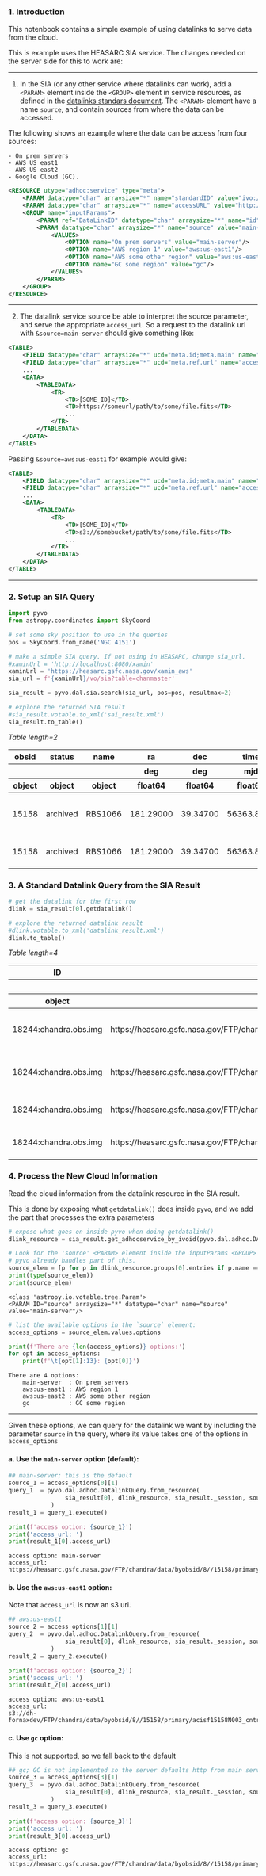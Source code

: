 ### 1. Introduction
This notenbook contains a simple example of using datalinks to serve data from the cloud. 

This is example uses the HEASARC SIA service. The changes needed on the server side for this to work are:

---
1. In the SIA (or any other service where datalinks can work), add a `<PARAM>` element inside the `<GROUP>` element in service resources, as defined in the [datalinks standars document](https://ivoa.net/documents/DataLink/20150617/REC-DataLink-1.0-20150617.html).
The `<PARAM>` element have a name `source`, and contain sources from where the data can be accessed. 

The following shows an example where the data can be access from four sources:

    - On prem servers
    - AWS US east1
    - AWS US east2
    - Google Cloud (GC).


```xml
<RESOURCE utype="adhoc:service" type="meta">
    <PARAM datatype="char" arraysize="*" name="standardID" value="ivo://ivoa.net/std/DataLink#links-1.0"/>
    <PARAM datatype="char" arraysize="*" name="accessURL" value="http://localhost:8080/xamin/vo/datalink/chanmaster"/>
    <GROUP name="inputParams">
        <PARAM ref="DataLinkID" datatype="char" arraysize="*" name="id" value=""/>
        <PARAM datatype="char" arraysize="*" name="source" value="main-server">
            <VALUES>
                <OPTION name="On prem servers" value="main-server"/>
                <OPTION name="AWS region 1" value="aws:us-east1"/>
                <OPTION name="AWS some other region" value="aws:us-east2"/>
                <OPTION name="GC some region" value="gc"/>
            </VALUES>
        </PARAM>
    </GROUP>
</RESOURCE>

```

---

2. The datalink service source be able to interpret the source parameter, and serve the appropriate `access_url`. So a request to the datalink url with `&source=main-server` should give something like:

```xml
<TABLE>
    <FIELD datatype="char" arraysize="*" ucd="meta.id;meta.main" name="ID"/>
    <FIELD datatype="char" arraysize="*" ucd="meta.ref.url" name="access_url"/>
    ...
    <DATA>
        <TABLEDATA>
            <TR>
                <TD>[SOME_ID]</TD>
                <TD>https://someurl/path/to/some/file.fits</TD>
                ...
            </TR>
        </TABLEDATA>
    </DATA>
</TABLE>
```

Passing `&source=aws:us-east1` for example would give:

```xml
<TABLE>
    <FIELD datatype="char" arraysize="*" ucd="meta.id;meta.main" name="ID"/>
    <FIELD datatype="char" arraysize="*" ucd="meta.ref.url" name="access_url"/>
    ...
    <DATA>
        <TABLEDATA>
            <TR>
                <TD>[SOME_ID]</TD>
                <TD>s3://somebucket/path/to/some/file.fits</TD>
                ...
            </TR>
        </TABLEDATA>
    </DATA>
</TABLE>
```

---


### 2. Setup an SIA Query



```python
import pyvo
from astropy.coordinates import SkyCoord

# set some sky position to use in the queries
pos = SkyCoord.from_name('NGC 4151')
```


```python
# make a simple SIA query. If not using in HEASARC, change sia_url.
#xaminUrl = 'http://localhost:8080/xamin'
xaminUrl = 'https://heasarc.gsfc.nasa.gov/xamin_aws'
sia_url = f'{xaminUrl}/vo/sia?table=chanmaster'

sia_result = pyvo.dal.sia.search(sia_url, pos=pos, resultmax=2)
```


```python
# explore the returned SIA result
#sia_result.votable.to_xml('sai_result.xml')
sia_result.to_table()
```




<div><i>Table length=2</i>
<table id="table5089544464" class="table-striped table-bordered table-condensed">
<thead><tr><th>obsid</th><th>status</th><th>name</th><th>ra</th><th>dec</th><th>time</th><th>detector</th><th>grating</th><th>exposure</th><th>type</th><th>pi</th><th>public_date</th><th>datalink</th><th>t_min</th><th>t_resolution</th><th>t_max</th><th>t_exptime</th><th>em_res_power</th><th>s_region</th><th>s_ra</th><th>s_dec</th><th>s_resolution</th><th>access_estsize</th><th>s_fov</th><th>o_ucd</th><th>access_url</th><th>obs_publisher_did</th><th>obs_id</th><th>obs_collection</th><th>target_name</th><th>instrument_name</th><th>facility_name</th><th>pol_states</th><th>calib_level</th><th>access_format</th><th>dataproduct_type</th><th>em_min</th><th>em_max</th><th>SIA_title</th><th>SIA_scale</th><th>SIA_naxis</th><th>SIA_naxes</th><th>SIA_format</th><th>SIA_reference</th><th>SIA_ra</th><th>SIA_dec</th><th>SIA_instrument</th><th>cloud_access</th></tr></thead>
<thead><tr><th></th><th></th><th></th><th>deg</th><th>deg</th><th>mjd</th><th></th><th></th><th>s</th><th></th><th></th><th>mjd</th><th></th><th>d</th><th>s</th><th>d</th><th>s</th><th></th><th>deg</th><th>deg</th><th>deg</th><th>arcsec</th><th>kbyte</th><th>deg</th><th></th><th></th><th></th><th></th><th></th><th></th><th></th><th></th><th></th><th></th><th></th><th></th><th>m</th><th>m</th><th></th><th></th><th></th><th></th><th></th><th></th><th></th><th></th><th></th><th></th></tr></thead>
<thead><tr><th>object</th><th>object</th><th>object</th><th>float64</th><th>float64</th><th>float64</th><th>object</th><th>object</th><th>float64</th><th>object</th><th>object</th><th>int32</th><th>object</th><th>float64</th><th>float64</th><th>float64</th><th>float64</th><th>float64</th><th>object</th><th>float64</th><th>float64</th><th>float32</th><th>int32</th><th>float64</th><th>object</th><th>object</th><th>object</th><th>object</th><th>object</th><th>object</th><th>object</th><th>object</th><th>object</th><th>int32</th><th>object</th><th>object</th><th>float64</th><th>float64</th><th>object</th><th>object</th><th>object</th><th>int32</th><th>object</th><th>object</th><th>float64</th><th>float64</th><th>object</th><th>object</th></tr></thead>
<tr><td>15158</td><td>archived</td><td>RBS1066</td><td>181.29000</td><td>39.34700</td><td>56363.8531</td><td>ACIS-I</td><td>NONE</td><td>8080</td><td>GO</td><td>Reiprich</td><td>56729</td><td>18244:chandra.obs.img</td><td>56363.8531481481</td><td>--</td><td>64443.8531481481</td><td>8080.0</td><td>--</td><td></td><td>181.29</td><td>39.347</td><td>--</td><td>32447</td><td>--</td><td></td><td>https://heasarc.gsfc.nasa.gov/FTP/chandra/data/byobsid/8/15158/primary/acisf15158N003_cntr_img2.fits.gz</td><td>HEASARC</td><td>15158</td><td>CHANDRA ACIS-I</td><td>RBS1066</td><td>ACIS-I</td><td>Chandra</td><td></td><td>3</td><td>image/fits</td><td>Image</td><td>1.24e-10</td><td>1.24e-08</td><td>acisf15158N003_cntr_img2.fits</td><td>[-0.0013666666666667 0.0013666666666667]</td><td>[1024 1024]</td><td>2</td><td>image/fits</td><td>https://heasarc.gsfc.nasa.gov/FTP/chandra/data/byobsid/8/15158/primary/acisf15158N003_cntr_img2.fits.gz</td><td>181.29</td><td>39.347</td><td>CHANDRA ACIS-I</td><td>{&quot;aws&quot;: {   &quot;bucket_name&quot;: &quot;dh-fornaxdev&quot;,   &quot;region&quot;: &quot;us-east-1&quot;,   &quot;access&quot;: &quot;region&quot;,   &quot;key&quot;: &quot;/FTP/chandra/data/byobsid/8/15158/primary/acisf15158N003_cntr_img2.fits.gz&quot; }}</td></tr>
<tr><td>15158</td><td>archived</td><td>RBS1066</td><td>181.29000</td><td>39.34700</td><td>56363.8531</td><td>ACIS-I</td><td>NONE</td><td>8080</td><td>GO</td><td>Reiprich</td><td>56729</td><td>18244:chandra.obs.img</td><td>56363.8531481481</td><td>--</td><td>64443.8531481481</td><td>8080.0</td><td>--</td><td></td><td>181.29</td><td>39.347</td><td>--</td><td>228059</td><td>--</td><td></td><td>https://heasarc.gsfc.nasa.gov/FTP/chandra/data/byobsid/8/15158/primary/acisf15158N003_cntr_img2.jpg</td><td>HEASARC</td><td>15158</td><td>CHANDRA ACIS-I</td><td>RBS1066</td><td>ACIS-I</td><td>Chandra</td><td></td><td>3</td><td>image/jpeg</td><td>Image</td><td>1.24e-10</td><td>1.24e-08</td><td>acisf15158N003_cntr_img2.jpg</td><td>[-0.0013666666666667 0.0013666666666667]</td><td>[1024 1024]</td><td>2</td><td>image/jpeg</td><td>https://heasarc.gsfc.nasa.gov/FTP/chandra/data/byobsid/8/15158/primary/acisf15158N003_cntr_img2.jpg</td><td>181.29</td><td>39.347</td><td>CHANDRA ACIS-I</td><td>{&quot;aws&quot;: {   &quot;bucket_name&quot;: &quot;dh-fornaxdev&quot;,   &quot;region&quot;: &quot;us-east-1&quot;,   &quot;access&quot;: &quot;region&quot;,   &quot;key&quot;: &quot;/FTP/chandra/data/byobsid/8/15158/primary/acisf15158N003_cntr_img2.jpg&quot; }}</td></tr>
</table></div>



### 3. A Standard Datalink Query from the SIA Result


```python
# get the datalink for the first row
dlink = sia_result[0].getdatalink()

# explore the returned datalink result
#dlink.votable.to_xml('datalink_result.xml')
dlink.to_table()
```




<div><i>Table length=4</i>
<table id="table5089872144" class="table-striped table-bordered table-condensed">
<thead><tr><th>ID</th><th>access_url</th><th>service_def</th><th>error_message</th><th>description</th><th>semantics</th><th>content_type</th><th>content_length</th><th>cloud_access</th></tr></thead>
<thead><tr><th></th><th></th><th></th><th></th><th></th><th></th><th></th><th>byte</th><th></th></tr></thead>
<thead><tr><th>object</th><th>object</th><th>object</th><th>object</th><th>object</th><th>object</th><th>object</th><th>int64</th><th>object</th></tr></thead>
<tr><td>18244:chandra.obs.img</td><td>https://heasarc.gsfc.nasa.gov/FTP/chandra/data/byobsid/8//15158/primary/acisf15158N003_cntr_img2.fits.gz</td><td></td><td></td><td>Center Image</td><td>https://localhost:8080/xamin/jsp/products.jsp#chandra.obs.img.cntr.fits</td><td>application/fits</td><td>--</td><td>{&quot;aws&quot;: {   &quot;bucket_name&quot;: &quot;dh-fornaxdev&quot;,   &quot;region&quot;: &quot;us-east-1&quot;,   &quot;access&quot;: &quot;region&quot;,   &quot;key&quot;: &quot;/FTP/chandra/data/byobsid/8//15158/primary/acisf15158N003_cntr_img2.fits.gz&quot; }}</td></tr>
<tr><td>18244:chandra.obs.img</td><td>https://heasarc.gsfc.nasa.gov/FTP/chandra/data/byobsid/8//15158/primary/acisf15158N003_full_img2.fits.gz</td><td></td><td></td><td>Full Image</td><td>https://localhost:8080/xamin/jsp/products.jsp#chandra.obs.img.full.fits</td><td>application/fits</td><td>--</td><td>{&quot;aws&quot;: {   &quot;bucket_name&quot;: &quot;dh-fornaxdev&quot;,   &quot;region&quot;: &quot;us-east-1&quot;,   &quot;access&quot;: &quot;region&quot;,   &quot;key&quot;: &quot;/FTP/chandra/data/byobsid/8//15158/primary/acisf15158N003_full_img2.fits.gz&quot; }}</td></tr>
<tr><td>18244:chandra.obs.img</td><td>https://heasarc.gsfc.nasa.gov/FTP/chandra/data/byobsid/8//15158/primary/acisf15158N003_cntr_img2.jpg</td><td></td><td></td><td>Center Image</td><td>https://localhost:8080/xamin/jsp/products.jsp#chandra.obs.img.cntr.jpg</td><td>image/jpeg</td><td>--</td><td>{&quot;aws&quot;: {   &quot;bucket_name&quot;: &quot;dh-fornaxdev&quot;,   &quot;region&quot;: &quot;us-east-1&quot;,   &quot;access&quot;: &quot;region&quot;,   &quot;key&quot;: &quot;/FTP/chandra/data/byobsid/8//15158/primary/acisf15158N003_cntr_img2.jpg&quot; }}</td></tr>
<tr><td>18244:chandra.obs.img</td><td>https://heasarc.gsfc.nasa.gov/FTP/chandra/data/byobsid/8//15158/primary/acisf15158N003_full_img2.jpg</td><td></td><td></td><td>Full Image</td><td>https://localhost:8080/xamin/jsp/products.jsp#chandra.obs.img.full.jpg</td><td>image/jpeg</td><td>--</td><td>{&quot;aws&quot;: {   &quot;bucket_name&quot;: &quot;dh-fornaxdev&quot;,   &quot;region&quot;: &quot;us-east-1&quot;,   &quot;access&quot;: &quot;region&quot;,   &quot;key&quot;: &quot;/FTP/chandra/data/byobsid/8//15158/primary/acisf15158N003_full_img2.jpg&quot; }}</td></tr>
</table></div>



### 4. Process the New Cloud Information
Read the cloud information from the datalink resource in the SIA result. 

This is done by exposing what `getdatalink()` does inside `pyvo`, and we add the part that processes the extra parameters


```python
# expose what goes on inside pyvo when doing getdatalink()
dlink_resource = sia_result.get_adhocservice_by_ivoid(pyvo.dal.adhoc.DATALINK_IVOID)

# Look for the 'source' <PARAM> element inside the inputParams <GROUP> element.
# pyvo already handles part of this.
source_elem = [p for p in dlink_resource.groups[0].entries if p.name == 'source'][0]
print(type(source_elem))
print(source_elem)
```

    <class 'astropy.io.votable.tree.Param'>
    <PARAM ID="source" arraysize="*" datatype="char" name="source" value="main-server"/>



```python
# list the available options in the `source` element:
access_options = source_elem.values.options

print(f'There are {len(access_options)} options:')
for opt in access_options:
    print(f'\t{opt[1]:13}: {opt[0]}')
```

    There are 4 options:
    	main-server  : On prem servers
    	aws:us-east1 : AWS region 1
    	aws:us-east2 : AWS some other region
    	gc           : GC some region


---

Given these options, we can query for the datalink we want by including the parameter `source` in the query, where its value takes one of the options in `access_options`

#### a. Use the `main-server` option (default):


```python
## main-server; this is the default
source_1 = access_options[0][1]
query_1  = pyvo.dal.adhoc.DatalinkQuery.from_resource(
                sia_result[0], dlink_resource, sia_result._session, source=source_1
            )
result_1 = query_1.execute()

print(f'access option: {source_1}')
print('access_url: ')
print(result_1[0].access_url)
```

    access option: main-server
    access_url: 
    https://heasarc.gsfc.nasa.gov/FTP/chandra/data/byobsid/8//15158/primary/acisf15158N003_cntr_img2.fits.gz


#### b. Use the `aws:us-east1` option:
Note that `access_url` is now an s3 uri.


```python
## aws:us-east1
source_2 = access_options[1][1]
query_2  = pyvo.dal.adhoc.DatalinkQuery.from_resource(
                sia_result[0], dlink_resource, sia_result._session, source=source_2
            )
result_2 = query_2.execute()

print(f'access option: {source_2}')
print('access_url: ')
print(result_2[0].access_url)
```

    access option: aws:us-east1
    access_url: 
    s3://dh-fornaxdev/FTP/chandra/data/byobsid/8//15158/primary/acisf15158N003_cntr_img2.fits.gz


#### c. Use `gc` option:
This is not supported, so we fall back to the default


```python
## gc; GC is not implemented so the server defaults http from main server
source_3 = access_options[3][1]
query_3  = pyvo.dal.adhoc.DatalinkQuery.from_resource(
                sia_result[0], dlink_resource, sia_result._session, source=source_3
            )
result_3 = query_3.execute()

print(f'access option: {source_3}')
print('access_url: ')
print(result_3[0].access_url)
```

    access option: gc
    access_url: 
    https://heasarc.gsfc.nasa.gov/FTP/chandra/data/byobsid/8//15158/primary/acisf15158N003_cntr_img2.fits.gz



```python

```
